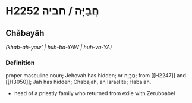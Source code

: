 # H2252 חֲבַיָּה / חביה

## Chăbayâh

_(khab-ah-yaw' | huh-ba-YAW | huh-va-YA)_

### Definition

proper masculine noun; Jehovah has hidden; or חֲבָיָה; from [[H2247]] and [[H3050]]; Jah has hidden; Chabajah, an Israelite; Habaiah.

- head of a priestly family who returned from exile with Zerubbabel
